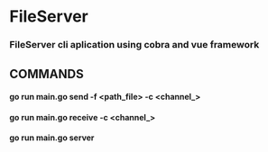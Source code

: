 # FileServer

### FileServer cli aplication using cobra and vue framework

## COMMANDS
#### go run main.go send -f <path_file> -c <channel_>
#### go run main.go receive -c <channel_>
#### go run main.go server
